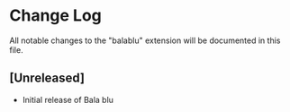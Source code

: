 # Change Log

All notable changes to the "balablu" extension will be documented in this file.

## [Unreleased]

- Initial release of Bala blu
